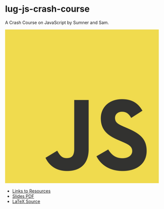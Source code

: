 # lug-js-crash-course
A Crash Course on JavaScript by Sumner and Sam.

![JS](https://raw.githubusercontent.com/sumnerevans/lug-js-crash-course/master/js.jpg)

- [Links to Resources](https://github.com/sumnerevans/lug-js-crash-course/blob/master/resources.md)
- [Slides PDF](https://github.com/sumnerevans/lug-js-crash-course/blob/master/js-crash-course.pdf)
- [LaTeX Source](https://github.com/sumnerevans/lug-js-crash-course/blob/master/js-crash-course.tex)

